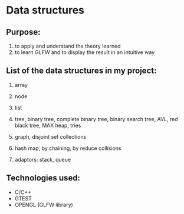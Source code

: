 # Data structures

## Purpose:
1. to apply and understand the theory learned 
2. to learn GLFW and to display the result in an intuitive way

## List of the data structures in my project:
1. array
2. node
3. list
3. tree, binary tree, complete binary tree, binary search tree, AVL, red black tree, MAX heap, tries
4. graph, disjoint set collections
5. hash map, by chaining, by reduce collisions

6. adaptors: stack, queue

## Technologies used:
- C/C++
- GTEST
- OPENGL (GLFW library)